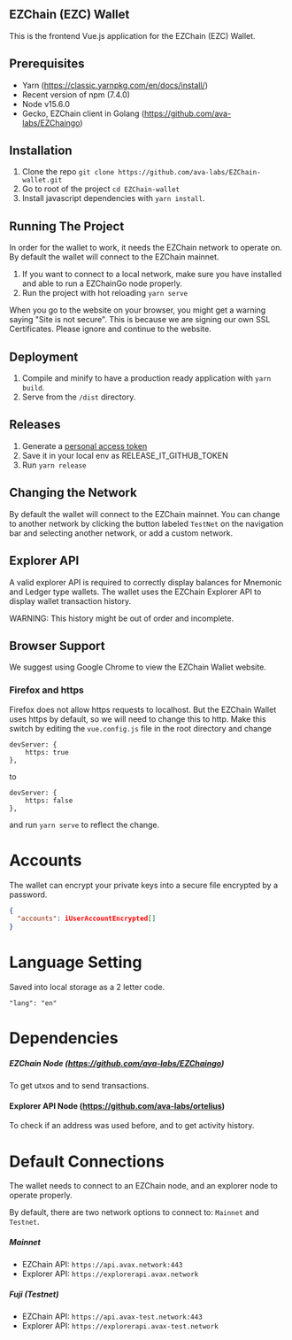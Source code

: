 ## EZChain (EZC) Wallet

This is the frontend Vue.js application for the EZChain (EZC) Wallet.

## Prerequisites

- Yarn (https://classic.yarnpkg.com/en/docs/install/)
- Recent version of npm (7.4.0)
- Node v15.6.0
- Gecko, EZChain client in Golang (https://github.com/ava-labs/EZChaingo)

## Installation

1. Clone the repo `git clone https://github.com/ava-labs/EZChain-wallet.git`
2. Go to root of the project `cd EZChain-wallet`
3. Install javascript dependencies with `yarn install`.

## Running The Project

In order for the wallet to work, it needs the EZChain network to operate on. By default the wallet will connect to the
EZChain mainnet.

1. If you want to connect to a local network, make sure you have installed and able to run a EZChainGo node properly.
2. Run the project with hot reloading `yarn serve`

When you go to the website on your browser, you might get a warning saying
"Site is not secure". This is because we are signing our own SSL Certificates. Please ignore and continue to the
website.

## Deployment

1. Compile and minify to have a production ready application with `yarn build`.
2. Serve from the `/dist` directory.

## Releases

1. Generate a [personal access token](https://github.com/settings/tokens/new?scopes=repo&description=release-it)
2. Save it in your local env as RELEASE_IT_GITHUB_TOKEN
3. Run `yarn release`

## Changing the Network

By default the wallet will connect to the EZChain mainnet. You can change to another network by clicking the button
labeled `TestNet` on the navigation bar and selecting another network, or add a custom network.

## Explorer API

A valid explorer API is required to correctly display balances for Mnemonic and Ledger type wallets.
The wallet uses the EZChain Explorer API to display wallet transaction history.

WARNING: This history might be out of order and incomplete.

## Browser Support

We suggest using Google Chrome to view the EZChain Wallet website.

### Firefox and https

Firefox does not allow https requests to localhost. But the EZChain Wallet uses https by default, so we will need to
change this to http. Make this switch by editing the `vue.config.js` file in the root directory and change

```
devServer: {
    https: true
},
```

to

```
devServer: {
    https: false
},
```

and run `yarn serve` to reflect the change.

# Accounts

The wallet can encrypt your private keys into a secure file encrypted by a password.

```json
{
  "accounts": iUserAccountEncrypted[]
}
```

# Language Setting

Saved into local storage as a 2 letter code.

```
"lang": "en"
```

# Dependencies

##### EZChain Node (https://github.com/ava-labs/EZChaingo)

To get utxos and to send transactions.

#### Explorer API Node (https://github.com/ava-labs/ortelius)

To check if an address was used before, and to get activity history.

# Default Connections

The wallet needs to connect to an EZChain node, and an explorer node to operate properly.

By default, there are two network options to connect to: `Mainnet` and `Testnet`.

##### Mainnet

- EZChain API: `https://api.avax.network:443`
- Explorer API: `https://explorerapi.avax.network`

##### Fuji (Testnet)

- EZChain API: `https://api.avax-test.network:443`
- Explorer API: `https://explorerapi.avax-test.network`

